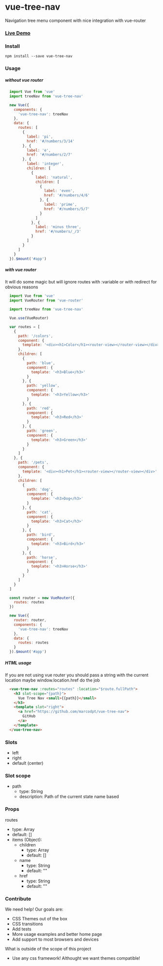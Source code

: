 # vue-tree-nav
Navigation tree menu component with nice integration with vue-router 

### [Live Demo](http://marcodpt.github.io/vue-tree-nav)

### Install
```
npm install --save vue-tree-nav
```

### Usage 

##### without vue router
```javascript
  import Vue from 'vue'
  import treeNav from 'vue-tree-nav'

  new Vue({
    components: {
      'vue-tree-nav': treeNav
    },
    data: {
      routes: [
        {
          label: 'pi',
          href: '#/numbers/3/14'
        }, {
          label: 'e',
          href: '#/numbers/2/7'
        }, {
          label: 'integer',
          children: [
            {
              label: 'natural',
              children: [
                {
                  label: 'even',
                  href: '#/numbers/4/6'
                }, {
                  label: 'prime',
                  href: '#/numbers/5/7'
                }
              ]
            }, {
              label: 'minus three',
              href: '#/numbers/_/3'
            }
          ]
        }
      ]
    }
  }).$mount('#app')
```

##### with vue router
  It will do some magic but will ignore routes with :variable or with redirect for obvious reasons

```javascript
  import Vue from 'vue'
  import VueRouter from 'vue-router'

  import treeNav from 'vue-tree-nav'

  Vue.use(VueRouter)

  var routes = [
    {
      path: '/colors',
      component: {
        template: '<div><h1>Color</h1><router-view></router-view></div>'
      },
      children: [
        {
          path: 'blue',
          component: {
            template: '<h3>Blue</h3>'
          }
        }, {
          path: 'yellow',
          component: {
            template: '<h3>Yellow</h3>'
          }
        }, {
          path: 'red',
          component: {
            template: '<h3>Red</h3>'
          }
        }, {
          path: 'green',
          component: {
            template: '<h3>Green</h3>'
          }
        }
      ]
    }, {
      path: '/pets',
      component: {
        template: '<div><h1>Pet</h1><router-view></router-view></div>'
      },
      children: [
        {
          path: 'dog',
          component: {
            template: '<h3>Dog</h3>'
          }
        }, {
          path: 'cat',
          component: {
            template: '<h3>Cat</h3>'
          }
        }, {
          path: 'bird',
          component: {
            template: '<h3>Bird</h3>'
          }
        }, {
          path: 'horse',
          component: {
            template: '<h3>Horse</h3>'
          }
        }
      ]
    }
  ]

  const router = new VueRouter({
    routes: routes
  })

  new Vue({
    router: router,
    components: {
      'vue-tree-nav': treeNav
    },
    data: {
      routes: routes 
    }
  }).$mount('#app')
```

##### HTML usage
  If you are not using vue router you should pass a string with the current location
  maybe window.location.href do the job
  
```html
  <vue-tree-nav :routes="routes" :location="$route.fullPath">
    <h3 slot-scope="{path}">
      Vue Tree Nav <small>{{path}}</small>
    </h3>
    <template slot="right">
      <a href="https://github.com/marcodpt/vue-tree-nav">
        GitHub
      </a>
    </template>
  </vue-tree-nav>
```

### Slots
 - left
 - right
 - default (center)

### Slot scope
 - path
   - type: String
   - description: Path of the current state name based

### Props
routes
 - type: Array
 - default: []
 - items (Object):
   - children
     - type: Array
     - default: []
   - name
     - type: String
     - default: ""
   - href
     - type: String
     - default: ""

### Contribute
We need help! Our goals are:
 - CSS Themes out of the box
 - CSS transitions
 - Add tests
 - More usage examples and better home page
 - Add support to most browsers and devices

What is outside of the scope of this project
 - Use any css framework! Althought we want themes compatible!
